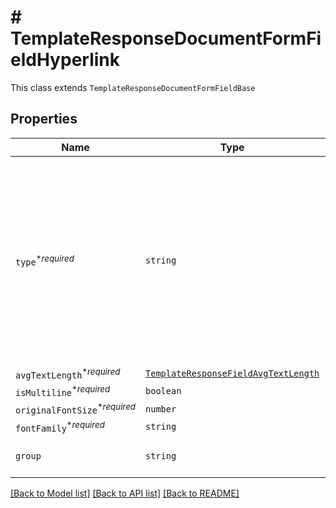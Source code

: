 # # TemplateResponseDocumentFormFieldHyperlink

This class extends `TemplateResponseDocumentFormFieldBase`

## Properties

Name | Type | Description | Notes
------------ | ------------- | ------------- | -------------
| `type`<sup>*_required_</sup> | ```string``` |  The type of this form field. See [field types](/api/reference/constants/#field-types).<br><br>* Text Field uses `TemplateResponseDocumentFormFieldText`<br>* Dropdown Field uses `TemplateResponseDocumentFormFieldDropdown`<br>* Hyperlink Field uses `TemplateResponseDocumentFormFieldHyperlink`<br>* Checkbox Field uses `TemplateResponseDocumentFormFieldCheckbox`<br>* Radio Field uses `TemplateResponseDocumentFormFieldRadio`<br>* Signature Field uses `TemplateResponseDocumentFormFieldSignature`<br>* Date Signed Field uses `TemplateResponseDocumentFormFieldDateSigned`<br>* Initials Field uses `TemplateResponseDocumentFormFieldInitials`  |  [default to 'hyperlink'] |
| `avgTextLength`<sup>*_required_</sup> | [```TemplateResponseFieldAvgTextLength```](TemplateResponseFieldAvgTextLength.md) |    |  |
| `isMultiline`<sup>*_required_</sup> | ```boolean``` |  Whether this form field is multiline text.  |  |
| `originalFontSize`<sup>*_required_</sup> | ```number``` |  Original font size used in this form field&#39;s text.  |  |
| `fontFamily`<sup>*_required_</sup> | ```string``` |  Font family used in this form field&#39;s text.  |  |
| `group` | ```string``` |  The name of the group this field is in. If this field is not a group, this defaults to `null` except for Radio fields.  |  |

[[Back to Model list]](../../README.md#models) [[Back to API list]](../../README.md#endpoints) [[Back to README]](../../README.md)
